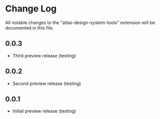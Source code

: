 # Change Log

All notable changes to the "atlas-design-system-tools" extension will be documented in this file.

## 0.0.3

- Third preview release (testing)

## 0.0.2

- Second preview release (testing)

## 0.0.1

- Initial preview release (testing)
